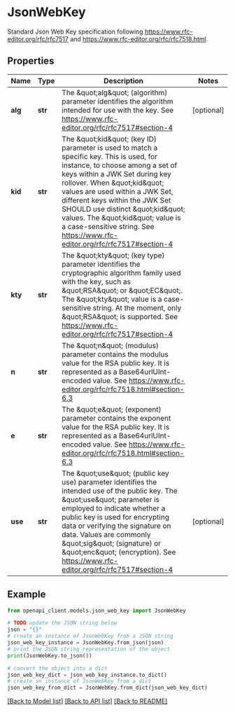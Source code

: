 # JsonWebKey

Standard Json Web Key specification following https://www.rfc-editor.org/rfc/rfc7517 and https://www.rfc-editor.org/rfc/rfc7518.html.

## Properties

Name | Type | Description | Notes
------------ | ------------- | ------------- | -------------
**alg** | **str** | The \&quot;alg\&quot; (algorithm) parameter identifies the algorithm intended for use with the key. See https://www.rfc-editor.org/rfc/rfc7517#section-4 | [optional] 
**kid** | **str** | The \&quot;kid\&quot; (key ID) parameter is used to match a specific key.  This is used, for instance, to choose among a set of keys within a JWK Set during key rollover. When \&quot;kid\&quot; values are used within a JWK Set, different keys within the JWK Set SHOULD use distinct \&quot;kid\&quot; values. The \&quot;kid\&quot; value is a case-sensitive string. See https://www.rfc-editor.org/rfc/rfc7517#section-4 | 
**kty** | **str** | The \&quot;kty\&quot; (key type) parameter identifies the cryptographic algorithm family used with the key, such as \&quot;RSA\&quot; or \&quot;EC\&quot;. The \&quot;kty\&quot; value is a case-sensitive string. At the moment, only \&quot;RSA\&quot; is supported. See https://www.rfc-editor.org/rfc/rfc7517#section-4 | 
**n** | **str** | The \&quot;n\&quot; (modulus) parameter contains the modulus value for the RSA    public key.  It is represented as a Base64urlUInt-encoded value. See https://www.rfc-editor.org/rfc/rfc7518.html#section-6.3 | 
**e** | **str** | The \&quot;e\&quot; (exponent) parameter contains the exponent value for the RSA    public key.  It is represented as a Base64urlUInt-encoded value. See https://www.rfc-editor.org/rfc/rfc7518.html#section-6.3 | 
**use** | **str** | The \&quot;use\&quot; (public key use) parameter identifies the intended use of the public key. The \&quot;use\&quot; parameter is employed to indicate whether a public key is used for encrypting data or verifying the signature on data. Values are commonly \&quot;sig\&quot; (signature) or \&quot;enc\&quot; (encryption). See https://www.rfc-editor.org/rfc/rfc7517#section-4 | [optional] 

## Example

```python
from openapi_client.models.json_web_key import JsonWebKey

# TODO update the JSON string below
json = "{}"
# create an instance of JsonWebKey from a JSON string
json_web_key_instance = JsonWebKey.from_json(json)
# print the JSON string representation of the object
print(JsonWebKey.to_json())

# convert the object into a dict
json_web_key_dict = json_web_key_instance.to_dict()
# create an instance of JsonWebKey from a dict
json_web_key_from_dict = JsonWebKey.from_dict(json_web_key_dict)
```
[[Back to Model list]](../README.md#documentation-for-models) [[Back to API list]](../README.md#documentation-for-api-endpoints) [[Back to README]](../README.md)



